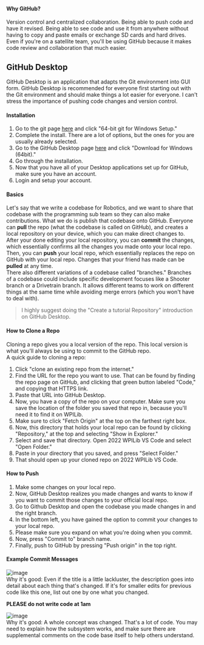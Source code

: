 #### Why GitHub?
Version control and centralized collaboration. Being able to push code and have it revised. Being able to see code and use it from anywhere without having to copy and paste emails or exchange SD cards and hard drives. Even if you're on a satellite team, you'll be using GitHub because it makes code review and collaboration that much easier. 

## GitHub Desktop    
GitHub Desktop is an application that adapts the Git environment into GUI form. GitHub Desktop is recommended for everyone first starting out with the Git environment and should make things a lot easier for everyone. I can't stress the importance of pushing code changes and version control.
#### Installation    
1. Go to the git page [here](https://git-scm.com/download/win) and click "64-bit git for Windows Setup."
2. Complete the install. There are a lot of options, but the ones for you are usually already selected.
3. Go to the GitHub Desktop page [here](https://desktop.github.com) and click "Download for Windows (64bit)."
4. Go through the installation.
5. Now that you have all of your Desktop applications set up for GitHub, make sure you have an account. 
6. Login and setup your account.

#### Basics
Let's say that we write a codebase for Robotics, and we want to share that codebase with the programming sub team so they can also make contributions. What we do is publish that codebase onto GitHub. Everyone can **pull** the repo (what the codebase is called on GitHub), and creates a local repository on your device, which you can make direct changes to. After your done editing your local repository, you can **commit** the changes, which essentially confirms all the changes you made onto your local repo. Then, you can **push** your local repo, which essentially replaces the repo on GitHub with your local repo. Changes that your friend has made can be **pulled** at any time.    
There also different variations of a codebase called "branches." Branches of a codebase could include specific development focuses like a Shooter branch or a Drivetrain branch. It allows different teams to work on different things at the same time while avoiding merge errors (which you won't have to deal with).
> I highly suggest doing the "Create a tutorial Repository" introduction on GitHub Desktop. 

#### How to Clone a Repo
Cloning a repo gives you a local version of the repo. This local version is what you'll always be using to commit to the GitHub repo.    
A quick guide to cloning a repo:
1. Click "clone an existing repo from the internet."
2. Find the URL for the repo you want to use. That can be found by finding the repo page on GitHub, and clicking that green button labeled "Code," and copying that HTTPS link.
3. Paste that URL into GitHub Desktop.
4. Now, you have a copy of the repo on your computer. Make sure you save the location of the folder you saved that repo in, because you'll need it to find it on WPILib.
5. Make sure to click "Fetch Origin" at the top on the farthest right box.
6. Now, this directory that holds your local repo can be found by clicking "Repository," at the top and selecting "Show in Explorer." 
7. Select and save that directory. Open 2022 WPILib VS Code and select "Open Folder."
8. Paste in your directory that you saved, and press "Select Folder."
9. That should open up your cloned repo on 2022 WPILib VS Code.

#### How to Push
1. Make some changes on your local repo.
2. Now, GitHub Desktop realizes you made changes and wants to know if you want to commit those changes to your official local repo.
3. Go to Github Desktop and open the codebase you made changes in and the right branch.
4. In the bottom left, you have gained the option to commit your changes to your local repo.
5. Please make sure you expand on what you're doing when you commit.
6. Now, press "Commit to" branch name.
7. Finally, push to GitHub by pressing "Push origin" in the top right.

#### Example Commit Messages
![image](https://user-images.githubusercontent.com/93739747/193590303-0b3aea80-9028-4a6d-8457-0f973ac6a456.png)    
Why it's good: Even if the title is a little lackluster, the description goes into detail about each thing that's changed. If it's for smaller edits for previous code like this one, list out one by one what you changed.    
   
**PLEASE do not write code at 1am**    

![image](https://user-images.githubusercontent.com/93739747/193591155-7cebc76e-95f8-4208-bd52-02fc93ef0cf0.png)    
Why it's good: A whole concept was changed. That's a lot of code. You may need to explain how the subsystem works, and make sure there are supplemental comments on the code base itself to help others understand.